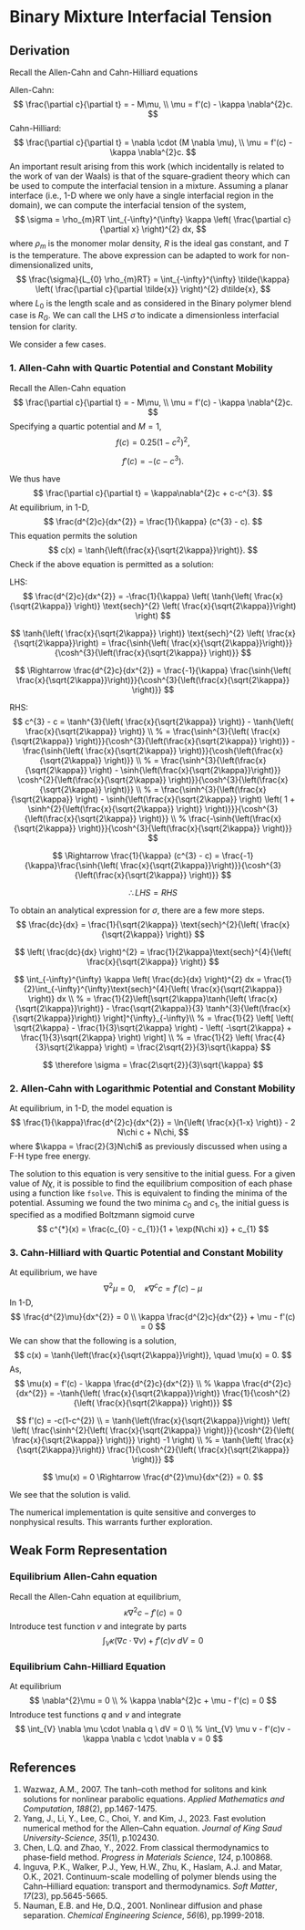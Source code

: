 # Binary Mixture Interfacial Tension

## Derivation

Recall the Allen-Cahn and Cahn-Hilliard equations

Allen-Cahn:
$$
\frac{\partial c}{\partial t} = - M\mu, \\
\mu = f'(c) - \kappa \nabla^{2}c.
$$
Cahn-Hilliard:
$$
\frac{\partial c}{\partial t} = \nabla \cdot (M \nabla \mu), \\
\mu = f'(c) - \kappa \nabla^{2}c.
$$
An important result arising from this work (which incidentally is related to the work of van der Waals) is that of the square-gradient theory which can be used to compute the interfacial tension in a mixture. Assuming a planar interface (i.e., 1-D where we only have a single interfacial region in the domain), we can compute the interfacial tension of the system,
$$
\sigma = \rho_{m}RT \int_{-\infty}^{\infty} \kappa \left( \frac{\partial c}{\partial x} \right)^{2} dx,
$$
where $\rho_{m}$ is the monomer molar density, $R$ is the ideal gas constant, and $T$ is the temperature. The above expression can be adapted to work for non-dimensionalized units, 
$$
\frac{\sigma}{L_{0} \rho_{m}RT} = \int_{-\infty}^{\infty} \tilde{\kappa} \left( \frac{\partial c}{\partial \tilde{x}} \right)^{2} d\tilde{x},
$$
where $L_{0}$ is the length scale and as considered in the Binary polymer blend case is $R_{G}$. We can call the LHS $\tilde{\sigma}$ to indicate a dimensionless interfacial tension for clarity. 

We consider a few cases.

### 1. Allen-Cahn with Quartic Potential and Constant Mobility

Recall the Allen-Cahn equation
$$
\frac{\partial c}{\partial t} = - M\mu, \\
\mu = f'(c) - \kappa \nabla^{2}c.
$$
Specifying a quartic potential and $M = 1$, 
$$
f(c) = 0.25(1-c^{2})^{2},
$$

$$
f'(c) = -(c-c^{3}).
$$

We thus have 
$$
\frac{\partial c}{\partial t} = \kappa\nabla^{2}c +   c-c^{3}.
$$
At equilibrium, in 1-D,
$$
\frac{d^{2}c}{dx^{2}} =  \frac{1}{\kappa} (c^{3} - c).
$$
This equation permits the solution 
$$
c(x) = \tanh{\left(\frac{x}{\sqrt{2\kappa}}\right)}.
$$
Check if the above equation is permitted as a solution:

LHS:
$$
\frac{d^{2}c}{dx^{2}} = -\frac{1}{\kappa} \left( \tanh{\left( \frac{x}{\sqrt{2\kappa}} \right)} \text{sech}^{2} \left( \frac{x}{\sqrt{2\kappa}}\right) \right)
$$

$$
\tanh{\left( \frac{x}{\sqrt{2\kappa}} \right)} \text{sech}^{2} \left( \frac{x}{\sqrt{2\kappa}}\right) = \frac{\sinh{\left( \frac{x}{\sqrt{2\kappa}}\right)}}{\cosh^{3}{\left(\frac{x}{\sqrt{2\kappa}} \right)}}
$$

$$
\Rightarrow \frac{d^{2}c}{dx^{2}} = \frac{-1}{\kappa} \frac{\sinh{\left( \frac{x}{\sqrt{2\kappa}}\right)}}{\cosh^{3}{\left(\frac{x}{\sqrt{2\kappa}} \right)}}
$$

RHS:
$$
c^{3} - c = \tanh^{3}{\left( \frac{x}{\sqrt{2\kappa}} \right)} - \tanh{\left( \frac{x}{\sqrt{2\kappa}} \right)} \\
%
= \frac{\sinh^{3}{\left( \frac{x}{\sqrt{2\kappa}} \right)}}{\cosh^{3}{\left(\frac{x}{\sqrt{2\kappa}} \right)}} - \frac{\sinh{\left( \frac{x}{\sqrt{2\kappa}} \right)}}{\cosh{\left(\frac{x}{\sqrt{2\kappa}} \right)}} \\
%
= \frac{\sinh^{3}{\left(\frac{x}{\sqrt{2\kappa}} \right) - \sinh{\left(\frac{x}{\sqrt{2\kappa}}\right)}} \cosh^{2}{\left(\frac{x}{\sqrt{2\kappa}} \right)}}{\cosh^{3}{\left(\frac{x}{\sqrt{2\kappa}} \right)}} \\
%
= \frac{\sinh^{3}{\left(\frac{x}{\sqrt{2\kappa}} \right) - \sinh{\left(\frac{x}{\sqrt{2\kappa}} \right) \left( 1 + \sinh^{2}{\left(\frac{x}{\sqrt{2\kappa}} \right)} \right)}}}{\cosh^{3}{\left(\frac{x}{\sqrt{2\kappa}} \right)}} \\
%
\frac{-\sinh{\left(\frac{x}{\sqrt{2\kappa}} \right)}}{\cosh^{3}{\left(\frac{x}{\sqrt{2\kappa}} \right)}}
$$

$$
\Rightarrow \frac{1}{\kappa} (c^{3} - c) = \frac{-1}{\kappa}\frac{\sinh{\left( \frac{x}{\sqrt{2\kappa}}\right)}}{\cosh^{3}{\left(\frac{x}{\sqrt{2\kappa}} \right)}}
$$

$$
\therefore LHS = RHS
$$

To obtain an analytical expression for $\sigma$, there are a few more steps. 
$$
\frac{dc}{dx} = \frac{1}{\sqrt{2\kappa}} \text{sech}^{2}{\left( \frac{x}{\sqrt{2\kappa}} \right)}
$$

$$
\left( \frac{dc}{dx} \right)^{2} = \frac{1}{2\kappa}\text{sech}^{4}{\left( \frac{x}{\sqrt{2\kappa}} \right)}
$$

$$
\int_{-\infty}^{\infty} \kappa \left( \frac{dc}{dx} \right)^{2} dx =  \frac{1}{2}\int_{-\infty}^{\infty}\text{sech}^{4}{\left( \frac{x}{\sqrt{2\kappa}} \right)} dx \\
%
= \frac{1}{2}\left[\sqrt{2\kappa}\tanh{\left( \frac{x}{\sqrt{2\kappa}}\right)} - \frac{\sqrt{2\kappa}}{3} \tanh^{3}{\left(\frac{x}{\sqrt{2\kappa}}\right)} \right]^{\infty}_{-\infty}\\
%
= \frac{1}{2} \left[ \left( \sqrt{2\kappa} - \frac{1}{3}\sqrt{2\kappa} \right) - \left( -\sqrt{2\kappa} + \frac{1}{3}\sqrt{2\kappa} \right) \right] \\
%
= \frac{1}{2} \left( \frac{4}{3}\sqrt{2\kappa} \right) = \frac{2\sqrt{2}}{3}\sqrt{\kappa}
$$

$$
\therefore \sigma = \frac{2\sqrt{2}}{3}\sqrt{\kappa}
$$

### 2. Allen-Cahn with Logarithmic Potential and Constant Mobility

At equilibrium, in 1-D, the model equation is 
$$
\frac{1}{\kappa}\frac{d^{2}c}{dx^{2}} = \ln{\left( \frac{x}{1-x} \right)} - 2 N\chi c + N\chi,
$$
where $\kappa = \frac{2}{3}N\chi$ as previously discussed when using a F-H type free energy. 

The solution to this equation is very sensitive to the initial guess. For a given value of $N\chi$, it is possible to find the equilibrium composition of each phase using a function like `fsolve`. This is equivalent to finding the minima of the potential. Assuming we found the two minima $c_{0}$ and $c_{1}$, the initial guess is specified as a modified Boltzmann sigmoid curve
$$
c^{*}(x) = \frac{c_{0} - c_{1}}{1 + \exp(N\chi x)} + c_{1}
$$

### 3. Cahn-Hilliard with Quartic Potential and Constant Mobility

At equilibrium, we have
$$
\nabla^{2}\mu = 0, \quad  \kappa \nabla^{c}c = f'(c) - \mu
$$
In 1-D,
$$
\frac{d^{2}\mu}{dx^{2}} = 0 \\
\kappa \frac{d^{2}c}{dx^{2}} + \mu - f'(c) = 0
$$
We can show that the following is a solution,
$$
c(x) = \tanh{\left(\frac{x}{\sqrt{2\kappa}}\right)}, \quad \mu(x) = 0.
$$
 As,
$$
\mu(x) = f'(c) - \kappa \frac{d^{2}c}{dx^{2}} \\
%
\kappa \frac{d^{2}c}{dx^{2}} = -\tanh{\left( \frac{x}{\sqrt{2\kappa}}\right)} \frac{1}{\cosh^{2}{\left( \frac{x}{\sqrt{2\kappa}} \right)}}
$$

$$
f'(c) = -c(1-c^{2}) \\ = \tanh{\left(\frac{x}{\sqrt{2\kappa}}\right)} \left( \left( \frac{\sinh^{2}{\left( \frac{x}{\sqrt{2\kappa}} \right)}}{\cosh^{2}{\left( \frac{x}{\sqrt{2\kappa}} \right)}} \right) -1  \right) \\
%
= \tanh{\left( \frac{x}{\sqrt{2\kappa}}\right)} \frac{1}{\cosh^{2}{\left( \frac{x}{\sqrt{2\kappa}} \right)}}
$$

$$
\mu(x) = 0 \Rightarrow \frac{d^{2}\mu}{dx^{2}} = 0. 
$$

We see that the solution is valid. 

The numerical implementation is quite sensitive and converges to nonphysical results. This warrants further exploration. 

## Weak Form Representation

### Equilibrium Allen-Cahn equation

Recall the Allen-Cahn equation at equilibrium,
$$
\kappa \nabla^{2}c - f'(c) = 0
$$
Introduce test function $v$ and integrate by parts
$$
\int_{V} \kappa (\nabla c \cdot \nabla v) +  f'(c)v  \ dV = 0
$$

### Equilibrium Cahn-Hilliard Equation

At equilibrium
$$
\nabla^{2}\mu = 0 \\
%
\kappa \nabla^{2}c + \mu - f'(c) = 0
$$
Introduce test functions $q$ and $v$ and integrate
$$
\int_{V} \nabla \mu \cdot \nabla q \ dV = 0 \\
%
\int_{V} \mu v - f'(c)v - \kappa \nabla c \cdot \nabla v = 0
$$

## References

1. Wazwaz, A.M., 2007. The tanh–coth method for solitons and kink solutions for nonlinear parabolic equations. *Applied Mathematics and Computation*, *188*(2), pp.1467-1475.
2. Yang, J., Li, Y., Lee, C., Choi, Y. and Kim, J., 2023. Fast evolution numerical method for the Allen–Cahn equation. *Journal of King Saud University-Science*, *35*(1), p.102430.
3. Chen, L.Q. and Zhao, Y., 2022. From classical thermodynamics to phase-field method. *Progress in Materials Science*, *124*, p.100868.
4. Inguva, P.K., Walker, P.J., Yew, H.W., Zhu, K., Haslam, A.J. and Matar, O.K., 2021. Continuum-scale modelling of polymer blends using the Cahn–Hilliard equation: transport and thermodynamics. *Soft Matter*, *17*(23), pp.5645-5665.
5. Nauman, E.B. and He, D.Q., 2001. Nonlinear diffusion and phase separation. *Chemical Engineering Science*, *56*(6), pp.1999-2018.

